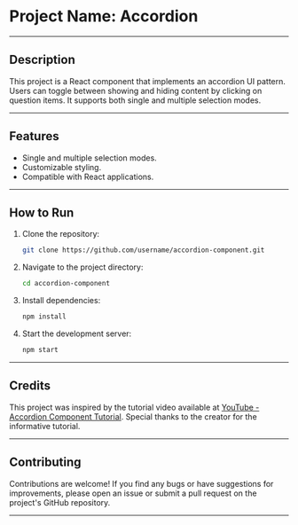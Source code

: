 # Project Name: Accordion 

---

## Description
This project is a React component that implements an accordion UI pattern. Users can toggle between showing and hiding content by clicking on question items. It supports both single and multiple selection modes.

---


## Features
- Single and multiple selection modes.
- Customizable styling.
- Compatible with React applications.

---

## How to Run
1. Clone the repository:
   ```bash
   git clone https://github.com/username/accordion-component.git
   ```
2. Navigate to the project directory:
   ```bash
   cd accordion-component
   ```
3. Install dependencies:
   ```bash
   npm install
   ```
4. Start the development server:
   ```bash
   npm start
   ```

---

## Credits
This project was inspired by the tutorial video available at [YouTube - Accordion Component Tutorial](https://www.youtube.com/watch?v=5ZdHfJVAY-s). Special thanks to the creator for the informative tutorial.

---

## Contributing
Contributions are welcome! If you find any bugs or have suggestions for improvements, please open an issue or submit a pull request on the project's GitHub repository.

---


